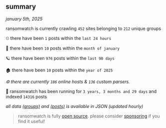 
## summary
_january 5th, 2025_

ransomwatch is currently crawling `452` sites belonging to `212` unique groups

⏲ there have been `1` posts within the `last 24 hours`

🦈 there have been `10` posts within the `month of january`

🪐 there have been `976` posts within the `last 90 days`

🏚 there have been `10` posts within the `year of 2025`

_⚙️ there are currently `106` online hosts & `136` custom parsers._

🦕 ransomwatch has been running for `3 years, 3 months and 29 days` and indexed `14316` posts

_all data  [(groups)](http://ransomwhat.telemetry.ltd/groups) and [(posts)](http://ransomwhat.telemetry.ltd/posts) is available in JSON (updated hourly)_

> ransomwatch is fully [open source](https://github.com/joshhighet/ransomwatch#ransomwatch--). please consider [sponsoring](https://github.com/sponsors/joshhighet) if you find it useful!
